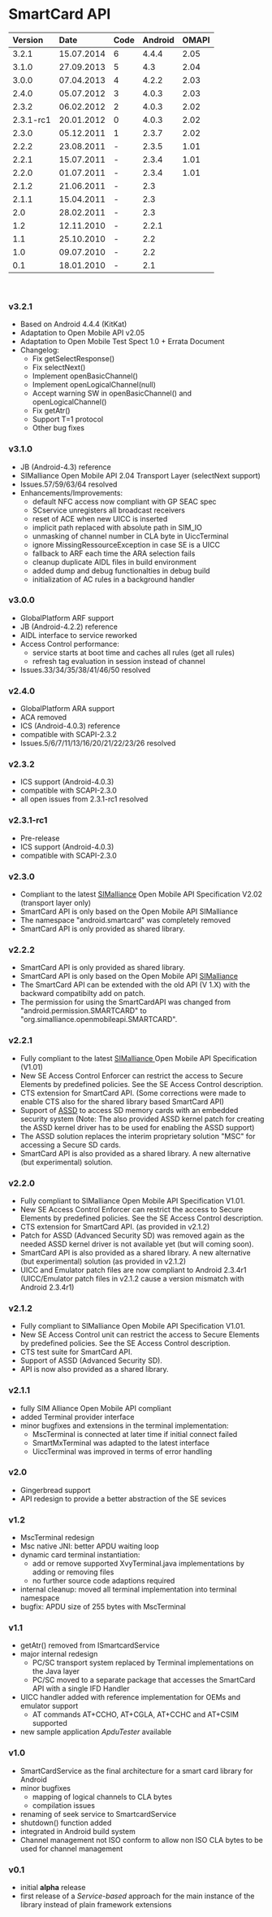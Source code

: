 # SmartCard API #

| Version | Date | Code | Android | OMAPI |
|:--------|:-----|:-----|:--------|:------|
| 3.2.1 | 15.07.2014 | 6 | 4.4.4 | 2.05 |
| 3.1.0 | 27.09.2013 | 5 | 4.3 | 2.04 |
| 3.0.0 | 07.04.2013 | 4 | 4.2.2 | 2.03 |
| 2.4.0 | 05.07.2012 | 3 | 4.0.3 | 2.03 |
| 2.3.2 | 06.02.2012 | 2 | 4.0.3 | 2.02 |
| 2.3.1-rc1 | 20.01.2012 | 0 | 4.0.3 | 2.02 |
| 2.3.0 | 05.12.2011 | 1 | 2.3.7 | 2.02 |
| 2.2.2 | 23.08.2011 | - | 2.3.5 | 1.01 |
| 2.2.1 | 15.07.2011 | - | 2.3.4 | 1.01 |
| 2.2.0 | 01.07.2011 | - | 2.3.4 | 1.01 |
| 2.1.2 | 21.06.2011 | - | 2.3 |  |
| 2.1.1 | 15.04.2011 | - | 2.3 |  |
| 2.0 | 28.02.2011 | - | 2.3 |  |
| 1.2 | 12.11.2010 | - | 2.2.1 |  |
| 1.1 | 25.10.2010 | - | 2.2 |  |
| 1.0 | 09.07.2010 | - | 2.2 |  |
| 0.1 | 18.01.2010 | - | 2.1 |  |

<br />

### v3.2.1 ###
  * Based on Android 4.4.4 (KitKat)
  * Adaptation to Open Mobile API v2.05
  * Adaptation to Open Mobile Test Spect 1.0 + Errata Document
  * Changelog:
    * Fix getSelectResponse()
    * Fix selectNext()
    * Implement openBasicChannel()
    * Implement openLogicalChannel(null)
    * Accept warning SW in openBasicChannel() and openLogicalChannel()
    * Fix getAtr()
    * Support T=1 protocol
    * Other bug fixes

### v3.1.0 ###
  * JB (Android-4.3) reference
  * SIMalliance Open Mobile API 2.04 Transport Layer (selectNext support)
  * Issues.57/59/63/64 resolved
  * Enhancements/Improvements:
    * default NFC access now compliant with GP SEAC spec
    * SCservice unregisters all broadcast receivers
    * reset of ACE when new UICC is inserted
    * implicit path replaced with absolute path in SIM\_IO
    * unmasking of channel number in CLA byte in UiccTerminal
    * ignore MissingRessourceException in case SE is a UICC
    * fallback to ARF each time the ARA selection fails
    * cleanup duplicate AIDL files in build environment
    * added dump and debug functionalties in debug build
    * initialization of AC rules in a background handler

### v3.0.0 ###
  * GlobalPlatform ARF support
  * JB (Android-4.2.2) reference
  * AIDL interface to service reworked
  * Access Control performance:
    * service starts at boot time and caches all rules (get all rules)
    * refresh tag evaluation in session instead of channel
  * Issues.33/34/35/38/41/46/50 resolved

### v2.4.0 ###
  * GlobalPlatform ARA support
  * ACA removed
  * ICS (Android-4.0.3) reference
  * compatible with SCAPI-2.3.2
  * Issues.5/6/7/11/13/16/20/21/22/23/26 resolved


### v2.3.2 ###
  * ICS support (Android-4.0.3)
  * compatible with SCAPI-2.3.0
  * all open issues from 2.3.1-rc1 resolved


### v2.3.1-rc1 ###
  * Pre-release
  * ICS support (Android-4.0.3)
  * compatible with SCAPI-2.3.0


### v2.3.0 ###
  * Compliant to the latest [SIMalliance](http://simalliance.org/) Open Mobile API Specification V2.02 (transport layer only)
  * SmartCard API is only based on the Open Mobile API SIMalliance
  * The namespace "android.smartcard" was completely removed
  * SmartCard API is only provided as shared library.


### v2.2.2 ###
  * SmartCard API is only provided as shared library.
  * SmartCard API is only based on the Open Mobile API [SIMalliance ](http://simalliance.org/)
  * The SmartCard API can be extended with the old API (V 1.X) with the backward compatibilty add on patch.
  * The permission for using the SmartCardAPI was changed from "android.permission.SMARTCARD" to "org.simalliance.openmobileapi.SMARTCARD".


### v2.2.1 ###
  * Fully compliant to the latest [SIMalliance ](http://simalliance.org/)Open Mobile API Specification (V1.01)
  * New SE Access Control Enforcer can restrict the access to Secure Elements by predefined policies. See the SE Access Control description.
  * CTS extension for SmartCard API. (Some corrections were made to enable CTS also for the shared library based SmartCard API)
  * Support of [ASSD](http://www.sdcard.org/developers/tech/ASSD/) to access SD memory cards with an embedded security system  (Note: The also provided ASSD kernel patch for creating the ASSD kernel driver has to be used for enabling the ASSD support)
  * The ASSD solution replaces the interim proprietary solution "MSC" for accessing a Secure SD cards.
  * SmartCard API is also provided as a shared library. A new alternative (but experimental) solution.


### v2.2.0 ###
  * Fully compliant to SIMalliance Open Mobile API Specification V1.01.
  * New SE Access Control Enforcer can restrict the access to Secure Elements by predefined policies. See the SE Access Control description.
  * CTS extension for SmartCard API. (as provided in v2.1.2)
  * Patch for ASSD (Advanced Security SD) was removed again as the needed ASSD kernel driver is not available yet (but will coming soon).
  * SmartCard API is also provided as a shared library. A new alternative (but experimental) solution (as provided in v2.1.2)
  * UICC and Emulator patch files are now compliant to Android 2.3.4r1 (UICC/Emulator patch files in v2.1.2 cause a version mismatch with Android 2.3.4r1)

### v2.1.2 ###
  * Fully compliant to SIMalliance Open Mobile API Specification V1.01.
  * New SE Access Control unit can restrict the access to Secure Elements by predefined policies. See the SE Access Control description.
  * CTS test suite for SmartCard API.
  * Support of ASSD (Advanced Security SD).
  * API is now also provided as a shared library.

### v2.1.1 ###
  * fully SIM Alliance Open Mobile API compliant
  * added Terminal provider interface
  * minor bugfixes and extensions in the terminal implementation:
    * MscTerminal is connected at later time if initial connect failed
    * SmartMxTerminal was adapted to the latest interface
    * UiccTerminal was improved in terms of error handling

### v2.0 ###
  * Gingerbread support
  * API redesign to provide a better abstraction of the SE sevices

### v1.2 ###
  * MscTerminal redesign
  * Msc native JNI: better APDU waiting loop
  * dynamic card terminal instantiation:
    * add or remove supported XvyTerminal.java implementations by adding or removing files
    * no further source code adaptions required
  * internal cleanup: moved all terminal implementation into terminal namespace
  * bugfix: APDU size of 255 bytes with MscTerminal

### v1.1 ###
  * getAtr() removed from ISmartcardService
  * major internal redesign
    * PC/SC transport system replaced by Terminal implementations on the Java layer
    * PC/SC moved to a separate package that accesses the SmartCard API with a single IFD Handler
  * UICC handler added with reference implementation for OEMs and emulator support
    * AT commands AT+CCHO, AT+CGLA, AT+CCHC and AT+CSIM supported
  * new sample application _ApduTester_ available

### v1.0 ###
  * SmartCardService as the final architecture for a smart card library for Android
  * minor bugfixes
    * mapping of logical channels to CLA bytes
    * compilation issues
  * renaming of seek service to SmartcardService
  * shutdown() function added
  * integrated in Android build system
  * Channel management not ISO conform to allow non ISO CLA bytes to be used for channel management

### v0.1 ###
  * initial **alpha** release
  * first release of a _Service-based_ approach for the main instance of the library instead of plain framework extensions
